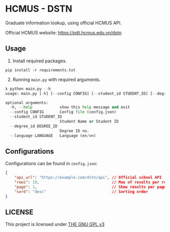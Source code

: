 # HCMUS - DSTN

Graduate information lookup, using official HCMUS API.

Official HCMUS website: https://pdt.hcmus.edu.vn/dstn

## Usage

1. Install required packages.

```
pip install -r requirements.txt
```

2. Running `main.py` with required arguments.

```python
λ python main.py --h
usage: main.py [-h] [--config CONFIG] [--student_id STUDENT_ID] [--degree_id DEGREE_ID] [--language LANGUAGE]

optional arguments:
  -h, --help            show this help message and exit
  --config CONFIG       Config file (config.json)
  --student_id STUDENT_ID
                        Student Name or Student ID
  --degree_id DEGREE_ID
                        Degree ID no.
  --language LANGUAGE   Language (en/vn)
```

## Configurations

Configurations can be found in `config.json`:

```json
{
    "api_url": "https://example.com/dstn/api", // Official school API
    "rows": 10,                                // Max of results per row
    "page": 1,                                 // Show results per page.
    "sord": "desc"                             // Sorting order
}
```

## LICENSE

This project is licensed under [THE GNU GPL v3](LICENSE)